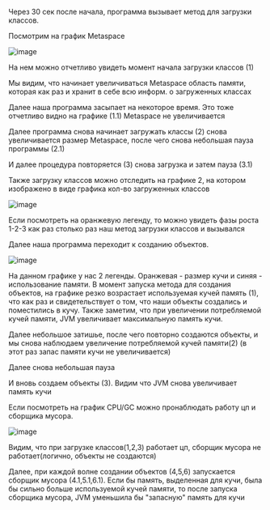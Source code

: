 Через 30 сек после начала, программа вызывает метод для загрузки классов.

Посмотрим на график Metaspace

![image](https://user-images.githubusercontent.com/65041919/177297607-7a511127-f067-4d43-b85e-3db05d3a986d.png)


На нем можно отчетливо увидеть момент начала загрузки классов (1)

Мы видим, что начинает увеличиваться Metaspace область памяти, которая как раз и хранит в себе всю информ. о загруженных
классах

Далее наша программа засыпает на некоторое время. Это тоже отчетливо видно на графике (1.1) Metaspace не увеличивается

Далее программа снова начинает загружать классы (2) снова увеличивается размер Metaspace, после чего снова небольшая
пауза программы (2.1)

И далее процедура повторяется (3) снова загрузка и затем пауза (3.1)

Также загрузку классов можно отследить на графике 2, на котором изображено в виде графика кол-во загруженных классов

![image](https://user-images.githubusercontent.com/65041919/177298206-dc10fe48-39d3-483e-9e3d-737575b9ebb9.png)


Если посмотреть на оранжевую легенду, то можно увидеть  фазы роста 1-2-3 как раз столько раз наш метод загрузки классов и
вызывался

Далее наша программа переходит к созданию объектов.

![image](https://user-images.githubusercontent.com/65041919/177298661-bbe374c6-2110-4852-a35f-9f9cc41fe51b.png)

На данном графике у нас 2 легенды. Оранжевая - размер кучи и синяя - использование памяти. В момент запуска метода для
создания объектов, на графике резко возрастает используемая кучей память (1), что как раз и свидетельствует о том, что
наши объекты создались и поместились в кучу. Также заметим, что при увеличении потребляемой кучей памяти, JVM
увеличивает максимальную память кучи.

Далее небольшое затишье, после чего повторно создаются объекты, и мы снова наблюдаем увеличение потребляемой кучей
памяти(2) (в этот раз запас памяти кучи не увеличивается)

Далее снова небольшая пауза

И вновь создаем объекты (3). Видим что JVM снова увеличивает память кучи

Если посмотреть на график CPU/GC можно пронаблюдать работу цп и сборщика мусора.

![image](https://user-images.githubusercontent.com/65041919/177299160-9f669e1c-7405-4d49-9084-a888e8215db8.png)


Видим, что при загрузке классов(1,2,3) работает цп, сборщик мусора не работает(логично, объекты не создаются)

Далее, при каждой волне создании объектов (4,5,6) запускается сборщик мусора (4.1,5.1,6.1). Если бы память, выделенная
для кучи, была бы сильно больше используемой кучей памяти, то после запуска сборщика мусора, JVM уменьшила бы "запасную"
память для кучи 


